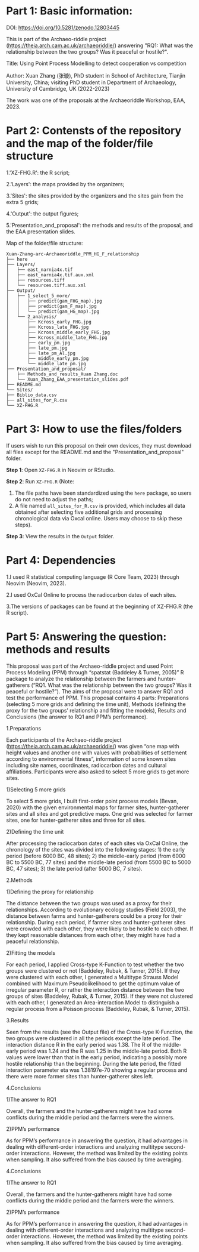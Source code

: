 # Part 1: Basic information:

DOI: https://doi.org/10.5281/zenodo.12803445

This is part of the Archaeo-riddle project (https://theia.arch.cam.ac.uk/archaeoriddle/) answering "RQ1: What was the relationship between the two groups? Was it peaceful or hostile?".

Title: Using Point Process Modelling to detect cooperation vs competition

Author: Xuan Zhang (张璇), PhD student in School of Architecture, Tianjin University, China; visiting PhD student in Department of Archaeology, University of Cambridge, UK (2022-2023) 

The work was one of the proposals at the Archaeoriddle Workshop, EAA, 2023.


# Part 2: Contensts of the repository and the map of the folder/file structure

1.'XZ-FHG.R': the R script;

2.'Layers': the maps provided by the organizers;

3.'Sites': the sites provided by the organizers and the sites gain from the extra 5 grids;

4.'Output': the output figures;

5.'Presentation_and_proposal': the methods and results of the proposal, and the EAA presentation slides.

Map of the folder/file structure:

```
Xuan-Zhang-arc-Archaeoriddle_PPM_HG_F_relationship
├── here
├── Layers/
│   ├── east_narnia4x.tif
│   ├── east_narnia4x.tif.aux.xml
│   ├── resources.tiff
│   └── resources.tiff.aux.xml
├── Output/
│   ├── 1_select_5_more/
│   │   ├── predict(gam_FHG_map).jpg
│   │   ├── predict(gam_F_map).jpg
│   │   └── predict(gam_HG_map).jpg
│   └── 2_analysis/
│       ├── Kcross_early_FHG.jpg
│       ├── Kcross_late_FHG.jpg
│       ├── Kcross_middle_early_FHG.jpg
│       ├── Kcross_middle_late_FHG.jpg
│       ├── early_pm.jpg
│       ├── late_pm.jpg
│       ├── late_pm_Al.jpg
│       ├── middle_early_pm.jpg
│       └── middle_late_pm.jpg
├── Presentation_and_proposal/
│   ├── Methods_and_results_Xuan Zhang.doc
│   └── Xuan_Zhang_EAA_presentation_slides.pdf
├── README.md
└── Sites/
├── Biblio_data.csv
├── all_sites_for_R.csv
└── XZ-FHG.R
 ```

# Part 3: How to use the files/folders

If users wish to run this proposal on their own devices, they must download all files except for the README.md and the "Presentation_and_proposal" folder.  

**Step 1**: Open `XZ-FHG.R` in Neovim or RStudio.  

**Step 2**: Run `XZ-FHG.R` 
(Note: 
1) The file paths have been standardized using the `here` package, so users do not need to adjust the paths;
2) A file named `all_sites_for_R.csv` is provided, which includes all data obtained after selecting five additional grids and processing chronological data via Oxcal online. Users may choose to skip these steps). 

**Step 3**: View the results in the `Output` folder.

# Part 4: Dependencies

1.I used R statistical computing language (R Core Team, 2023) through Neovim (Neovim, 2023).

2.I used OxCal Online to process the radiocarbon dates of each sites.

3.The versions of packages can be found at the beginning of XZ-FHG.R (the R script).



# Part 5: Answering the question: methods and results

This proposal was part of the Archaeo-riddle project and used Point Process Modeling (PPM) through “spatstat (Baddeley & Turner, 2005)” R package to analyze the relationship between the farmers and hunter-gatherers (“RQ1. What was the relationship between the two groups? Was it peaceful or hostile?”). The aims of the proposal were to answer RQ1 and test the performance of PPM. This proposal contains 4 parts: Preparations (selecting 5 more grids and defining the time unit), Methods (defining the proxy for the two groups’ relationship and fitting the models), Results and Conclusions (the answer to RQ1 and PPM’s performance).

1.Preparations

Each participants of the Archaeo-riddle project (https://theia.arch.cam.ac.uk/archaeoriddle/) was given “one map with height values and another one with values with probabilities of settlement according to environmental fitness”, information of some known sites including site names, coordinates, radiocarbon dates and cultural affiliations. Participants were also asked to select 5 more grids to get more sites.

1)Selecting 5 more grids

To select 5 more grids, I built first-order point process models (Bevan, 2020) with the given environmental maps for farmer sites, hunter-gatherer sites and all sites and got predictive maps. One grid was selected for farmer sites, one for hunter-gatherer sites and three for all sites. 

2)Defining the time unit

After processing the radiocarbon dates of each sites via OxCal Online, the chronology of the sites was divided into the following stages: 1) the early period (before 6000 BC, 48 sites); 2) the middle-early period (from 6000 BC to 5500 BC, 77 sites) and the middle-late period (from 5500 BC to 5000 BC, 47 sites); 3) the late period (after 5000 BC, 7 sites). 

2.Methods

1)Defining the proxy for relationship

The distance between the two groups was used as a proxy for their relationships. According to evolutionary ecology studies (Field 2003), the distance between farms and hunter-gatherers could be a proxy for their relationship. During each period, if farmer sites and hunter-gatherer sites were crowded with each other, they were likely to be hostile to each other. If they kept reasonable distances from each other, they might have had a peaceful relationship. 

2)Fitting the models

For each period, I applied Cross-type K-Function to test whether the two groups were clustered or not (Baddeley, Rubak, & Turner, 2015). If they were clustered with each other, I generated a Multitype Strauss Model combined with Maximum Pseudolikelihood to get the optimum value of irregular parameter R, or rather the interaction distance between the two groups of sites (Baddeley, Rubak, & Turner, 2015). If they were not clustered with each other, I generated an Area-interaction Model to distinguish a regular process from a Poisson process (Baddeley, Rubak, & Turner, 2015). 

3.Results

Seen from the results (see the Output file) of the Cross-type K-Function, the two groups were clustered in all the periods except the late period. The interaction distance R in the early period was 1.38. The R of the middle-early period was 1.24 and the R was 1.25 in the middle-late period. Both R values were lower than that in the early period, indicating a possibly more hostile relationship than the beginning. During the late period, the fitted interaction parameter eta was 1.38197e-70 showing a regular process and there were more farmer sites than hunter-gatherer sites left. 

4.Conclusions 

1)The answer to RQ1

Overall, the farmers and the hunter-gatherers might have had some conflicts during the middle period and the farmers were the winners. 

2)PPM’s performance

As for PPM’s performance in answering the question, it had advantages in dealing with different-order interactions and analyzing multitype second-order interactions. However, the method was limited by the existing points when sampling. It also suffered from the bias caused by time averaging.

4.Conclusions 

1)The answer to RQ1

Overall, the farmers and the hunter-gatherers might have had some conflicts during the middle period and the farmers were the winners. 

2)PPM’s performance

As for PPM’s performance in answering the question, it had advantages in dealing with different-order interactions and analyzing multitype second-order interactions. However, the method was limited by the existing points when sampling. It also suffered from the bias caused by time averaging.
